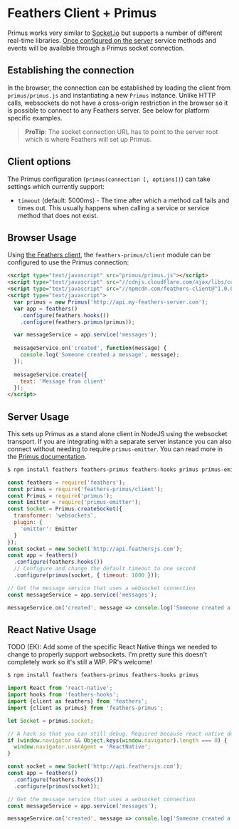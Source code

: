 # Feathers Client + Primus

Primus works very similar to [Socket.io](socket-io.md) but supports a number of different real-time libraries. [Once configured on the server](../real-time/primus.md) service methods and events will be available through a Primus socket connection. 

## Establishing the connection

In the browser, the connection can be established by loading the client from `primus/primus.js` and instantiating a new `Primus` instance. Unlike HTTP calls, websockets do not have a cross-origin restriction in the browser so it is possible to connect to any Feathers server. See below for platform specific examples.

> **ProTip**: The socket connection URL has to point to the server root which is where Feathers will set up Primus.

## Client options

The Primus configuration (`primus(connection [, options])`) can take settings which currently support:

- `timeout` (default: 5000ms) - The time after which a method call fails and times out. This usually happens when calling a service or service method that does not exist.

## Browser Usage

Using [the Feathers client](feathers.md), the `feathers-primus/client` module can be configured to use the Primus connection:

```html
<script type="text/javascript" src="primus/primus.js"></script>
<script type="text/javascript" src="//cdnjs.cloudflare.com/ajax/libs/core-js/2.1.4/core.min.js"></script>
<script type="text/javascript" src="//npmcdn.com/feathers-client@^1.0.0/dist/feathers.js"></script>
<script type="text/javascript">
  var primus = new Primus('http://api.my-feathers-server.com');
  var app = feathers()
    .configure(feathers.hooks())
    .configure(feathers.primus(primus));

  var messageService = app.service('messages');
  
  messageService.on('created', function(message) {
    console.log('Someone created a message', message);
  });
  
  messageService.create({
    text: 'Message from client'
  });
</script>
```

## Server Usage

This sets up Primus as a stand alone client in NodeJS using the websocket transport. If you are integrating with a separate server instance you can also connect without needing to require `primus-emitter`. You can read more in the [Primus documentation](https://github.com/primus/primus#connecting-from-the-server).

```bash
$ npm install feathers feathers-primus feathers-hooks primus primus-emitter ws
```

```js
const feathers = require('feathers');
const primus = require('feathers-primus/client');
const Primus = require('primus');
const Emitter = require('primus-emitter');
const Socket = Primus.createSocket({
  transformer: 'websockets',
  plugin: {
    'emitter': Emitter
  }
});
const socket = new Socket('http://api.feathersjs.com');
const app = feathers()
  .configure(feathers.hooks())
  // Configure and change the default timeout to one second
  .configure(primus(socket, { timeout: 1000 }));

// Get the message service that uses a websocket connection
const messageService = app.service('messages');

messageService.on('created', message => console.log('Someone created a message', message));
```

## React Native Usage

TODO (EK): Add some of the specific React Native things we needed to change to properly support websockets. I'm pretty sure this doesn't completely work so it's still a WIP. PR's welcome!

```bash
$ npm install feathers feathers-primus feathers-hooks primus
```

```js
import React from 'react-native';
import hooks from 'feathers-hooks';
import {client as feathers} from 'feathers';
import {client as primus} from 'feathers-primus';

let Socket = primus.socket;

// A hack so that you can still debug. Required because react native debugger runs in a web worker, which doesn't have a window.navigator attribute.
if (window.navigator && Object.keys(window.navigator).length === 0) {
  window.navigator.userAgent = 'ReactNative';
}

const socket = new Socket('http://api.feathersjs.com');
const app = feathers()
  .configure(feathers.hooks())
  .configure(primus(socket));

// Get the message service that uses a websocket connection
const messageService = app.service('messages');

messageService.on('created', message => console.log('Someone created a message', message));
```
